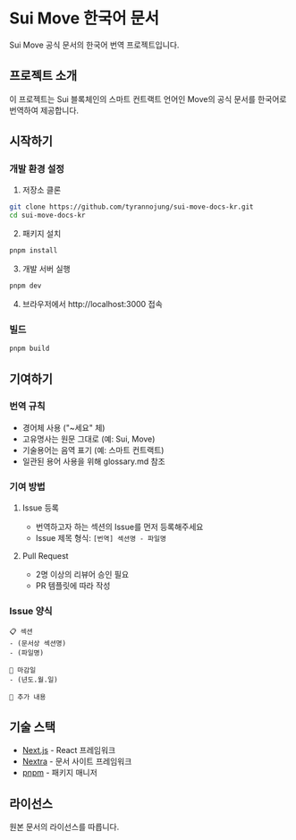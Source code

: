 # Sui Move 한국어 문서

Sui Move 공식 문서의 한국어 번역 프로젝트입니다.

## 프로젝트 소개

이 프로젝트는 Sui 블록체인의 스마트 컨트랙트 언어인 Move의 공식 문서를 한국어로 번역하여 제공합니다.

## 시작하기

### 개발 환경 설정

1. 저장소 클론
```bash
git clone https://github.com/tyrannojung/sui-move-docs-kr.git
cd sui-move-docs-kr
```

2. 패키지 설치
```bash
pnpm install
```

3. 개발 서버 실행
```bash
pnpm dev
```

4. 브라우저에서 http://localhost:3000 접속

### 빌드

```bash
pnpm build
```

## 기여하기

### 번역 규칙

- 경어체 사용 ("~세요" 체)
- 고유명사는 원문 그대로 (예: Sui, Move)
- 기술용어는 음역 표기 (예: 스마트 컨트랙트)
- 일관된 용어 사용을 위해 glossary.md 참조

### 기여 방법

1. Issue 등록
   - 번역하고자 하는 섹션의 Issue를 먼저 등록해주세요
   - Issue 제목 형식: `[번역] 섹션명 - 파일명`

2. Pull Request
   - 2명 이상의 리뷰어 승인 필요
   - PR 템플릿에 따라 작성

### Issue 양식

```
📋 섹션
- (문서상 섹션명)
- (파일명)

📅 마감일
- (년도.월.일)

💬 추가 내용
```

## 기술 스택

- [Next.js](https://nextjs.org/) - React 프레임워크
- [Nextra](https://nextra.site/) - 문서 사이트 프레임워크
- [pnpm](https://pnpm.io/) - 패키지 매니저

## 라이선스

원본 문서의 라이선스를 따릅니다.
